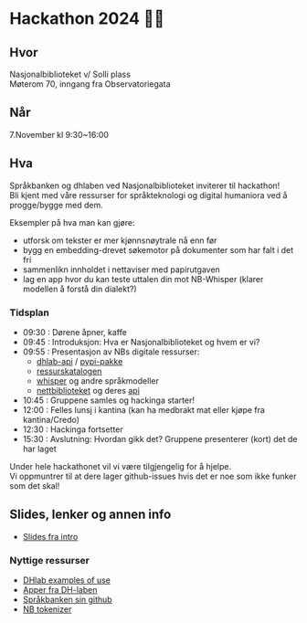 # Hackathon 2024 👨‍💻️

## Hvor
Nasjonalbiblioteket v/ Solli plass  
Møterom 70, inngang fra Observatoriegata 

## Når 
7.November kl 9:30~16:00 

## Hva 
Språkbanken og dhlaben ved Nasjonalbiblioteket inviterer til hackathon!  
Bli kjent med våre ressurser for språkteknologi og digital humaniora ved å progge/bygge med dem.  

Eksempler på hva man kan gjøre:
- utforsk om tekster er mer kjønnsnøytrale nå enn før
- bygg en embedding-drevet søkemotor på dokumenter som har falt i det fri
- sammenlikn innholdet i nettaviser med papirutgaven
- lag en app hvor du kan teste uttalen din mot NB-Whisper (klarer modellen å forstå din dialekt?)

### Tidsplan
- 09:30 : Dørene åpner, kaffe
- 09:45 : Introduksjon: Hva er Nasjonalbiblioteket og hvem er vi?
- 09:55 : Presentasjon av NBs digitale ressurser:
  - [dhlab-api](https://api.nb.no/dhlab/) / [pypi-pakke](https://pypi.org/project/dhlab/)
  - [ressurskatalogen](https://pypi.org/project/dhlab/)
  - [whisper](https://huggingface.co/collections/NbAiLab/nb-whisper-65cb8322877f943912afcd9f) og andre språkmodeller
  - [nettbiblioteket](https://www.nb.no/search) og deres [api](https://api.nb.no/)
- 10:45 : Gruppene samles og hackinga starter!
- 12:00 : Felles lunsj i kantina (kan ha medbrakt mat eller kjøpe fra kantina/Credo)
- 12:30 : Hackinga fortsetter
- 15:30 : Avslutning: Hvordan gikk det? Gruppene presenterer (kort) det de har laget

Under hele hackathonet vil vi være tilgjengelig for å hjelpe.  
Vi oppmuntrer til at dere lager github-issues hvis det er noe som ikke funker som det skal! 

## Slides, lenker og annen info
- [Slides fra intro](tbd)

### Nyttige ressurser
- [DHlab examples of use](https://dhlab.readthedocs.io/en/stable/docs_example_use.html) 
- [Apper fra DH-laben](https://www.nb.no/dh-lab/apper/)
- [Språkbanken sin github](https://github.com/Sprakbanken)
- [NB tokenizer](https://pypi.org/project/nb_tokenizer/)



  
